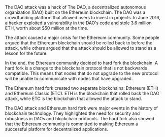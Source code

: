 
The DAO attack was a hack of The DAO, a decentralized autonomous organization (DAO) built on the Ethereum blockchain. The DAO was a crowdfunding platform that allowed users to invest in projects. In June 2016, a hacker exploited a vulnerability in the DAO's code and stole 3.6 million ETH, worth about $50 million at the time.

The attack caused a major crisis for the Ethereum community. Some people argued that the Ethereum blockchain should be rolled back to before the attack, while others argued that the attack should be allowed to stand as a lesson for the future.

In the end, the Ethereum community decided to hard fork the blockchain. A hard fork is a change to the blockchain protocol that is not backwards compatible. This means that nodes that do not upgrade to the new protocol will be unable to communicate with nodes that have upgraded.

The Ethereum hard fork created two separate blockchains: Ethereum (ETH) and Ethereum Classic (ETC). ETH is the blockchain that rolled back the DAO attack, while ETC is the blockchain that allowed the attack to stand.

The DAO attack and Ethereum hard fork were major events in the history of blockchain technology. They highlighted the need for security and robustness in DAOs and blockchain protocols. The hard fork also showed that the Ethereum community is committed to making Ethereum a successful platform for decentralized applications.